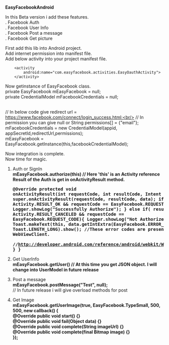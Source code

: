 <b>EasyFacebookAndroid</b><br/>

In this Beta version i add these features.<br/>
. Facebook Auth<br/>
. Facebook User Info<br/>
. Facebook Post a message<br/>
. Facebook Get picture<br/>

First add this lib into Android project.<br/>
Add internet permission into manifest file.<br/>
Add below activity into your project manifest file.<br/>
        
        <activity
            android:name="com.easyfacebook.activities.EasyOauthActivity">
        </activity>

Now getinstance of EasyFacebook class.<br/>
	private EasyFacebook mEasyFacebook = null;<br/>
	private CredentialModel mFacebookCredentials = null;<br/><br/>

  // In below code give  redirect url = 	https://www.facebook.com/connect/login_success.html;<br/>
  // In permission you can give null or String permissions[] = {"email"};<br/>
	mFacebookCredentials = new CredentialModel(appid, appSecretId,redirectUrl,permissions);<br/>
	mEasyFacebook = EasyFacebook.getInstance(this,facebookCredentialModel);<br/>

  Now integration is complete.<br/>
  Now time for magic.<br/>
  1. Auth or SignIn<br/>
     <b>mEasyFacebook.authorize(this) // Here  'this' is an Activity reference <br/></b>
	<b> Result of the Auth is get in onActivityResult method.<br/></b>
	<pre><b>@Override
	protected void onActivityResult(int requestCode, int resultCode, Intent data) {
		super.onActivityResult(requestCode, resultCode, data);
		if( resultCode == Activity.RESULT_OK && requestCode == EasyFacebook.REQUEST_CODE){
			Logger.showLog("Successfully Authorize");
		}
		else if( resultCode == Activity.RESULT_CANCELED && requestCode == EasyFacebook.REQUEST_CODE){
			Logger.showLog("Not Authorize");
			Toast.makeText(this, data.getIntExtra(EasyFacebook.ERROR_CODE, 0)+"", Toast.LENGTH_LONG).show();
			//These error codes are present in WebViewClient. 	     
   			//http://developer.android.com/reference/android/webkit/WebViewClient.html
		}
	}
</b></pre>

  2. Get UserInfo<br/>
     <b>mEasyFacebook.getUser() // At this time you get JSON object. I will change into UserModel in future release<br/></b>
  3. Post a message<br/>
     <b>mEasyFacebook.postMessage("Test", null);</b><br/> // In future release i will give overload methods for post
  4. Get Image<br/>
     <b>		mEasyFacebook.getUserImage(true, EasyFacebook.TypeSmall, 500, 500, new callback() {<br/>
			@Override public void start() {}<br/>
			@Override public void fail(Object data) {}<br/>
			@Override public void complete(String imageUrl) {}<br/>
			@Override public void complete(final Bitmap image) {}<br/>
		});</b><br/>

